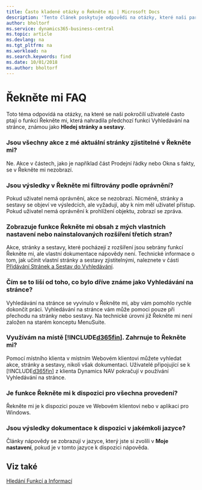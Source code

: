 ```yaml
---
title: Často kladené otázky o Řekněte mi | Microsoft Docs
description: 'Tento článek poskytuje odpovědi na otázky, které naši partneři a zákazníky často kladou na Řekněte mi.'
author: bholtorf
ms.service: dynamics365-business-central
ms.topic: article
ms.devlang: na
ms.tgt_pltfrm: na
ms.workload: na
ms.search.keywords: find
ms.date: 10/01/2018
ms.author: bholtorf
---
```

# <a name="tell-me-faq"></a>Řekněte mi FAQ
Toto téma odpovídá na otázky, na které se naši pokročilí uživatelé často ptají o funkci Řekněte mi, která nahradila předchozí funkci Vyhledávání na stránce, známou jako **Hledej stránky a sestavy**.

### <a name="are-all-actions-from-my-current-page-discoverable-in-tell-me"></a>Jsou všechny akce z mé aktuální stránky zjistitelné v Řekněte mi?
Ne. Akce v částech, jako je například část Prodejní řádky nebo Okna s fakty, se v Řekněte mi nezobrazí.

### <a name="are-the-results-in-tell-me-filtered-by-permissions"></a>Jsou výsledky v Řekněte mi filtrovány podle oprávnění?
Pokud uživatel nemá oprávnění, akce se nezobrazí. Nicméně, stránky a sestavy se objeví ve výsledcích, ale vyžadují, aby k nim měl uživatel přístup. Pokud uživatel nemá oprávnění k prohlížení objektu, zobrazí se zpráva.

### <a name="does-tell-me-display-content-from-my-customizations-or-installed-third-party-extensions"></a>Zobrazuje funkce Řekněte mi obsah z mých vlastních nastavení nebo nainstalovaných rozšíření třetích stran?
Akce, stránky a sestavy, které pocházejí z rozšíření jsou sebrány funkcí Řekněte mi, ale vlastní dokumentace nápovědy není. Technické informace o tom, jak učinit vlastní stránky a sestavy zjistitelnými, naleznete v části [Přidávání Stránek a Sestav do Vyhledávání](/dynamics365/business-central/dev-itpro/developer/devenv-al-menusuite-functionality).

### <a name="what-makes-this-different-from-what-was-previously-known-as-page-search"></a>Čím se to liší od toho, co bylo dříve známe jako Vyhledávání na stránce?
Vyhledávání na stránce se vyvinulo v Řekněte mi, aby vám pomohlo rychle dokončit práci. Vyhledávání na stránce vám může pomoci pouze při přechodu na stránky nebo sestavy. Na technické úrovni již Řekněte mi není založen na starém konceptu MenuSuite.

### <a name="i-use-on-premises-included365finincludesd365fin_mdmd-does-that-include-tell-me"></a>Využívám na místě [!INCLUDE[d365fin](includes/d365fin_md.md)]. Zahrnuje to Řekněte mi?
Pomocí místního klienta v místním Webovém klientovi můžete vyhledat akce, stránky a sestavy, nikoli však dokumentaci. Uživatelé připojující se k [!INCLUDE[d365fin](includes/d365fin_md.md)] z klienta Dynamics NAV pokračují v používání Vyhledávání na stránce.

### <a name="is-tell-me-available-for-all-form-factors"></a>Je funkce Řekněte mi k dispozici pro všechna provedení?
Řekněte mi je k dispozici pouze ve Webovém klientovi nebo v aplikaci pro Windows.

### <a name="are-the-documentation-results-available-in-any-language"></a>Jsou výsledky dokumentace k dispozici v jakémkoli jazyce?
Články nápovědy se zobrazují v jazyce, který jste si zvolili v **Moje nastavení**, pokud je v tomto jazyce k dispozici nápověda.

## <a name="see-also"></a>Viz také  
[Hledání Funkcí a Informací](ui-search.md)
